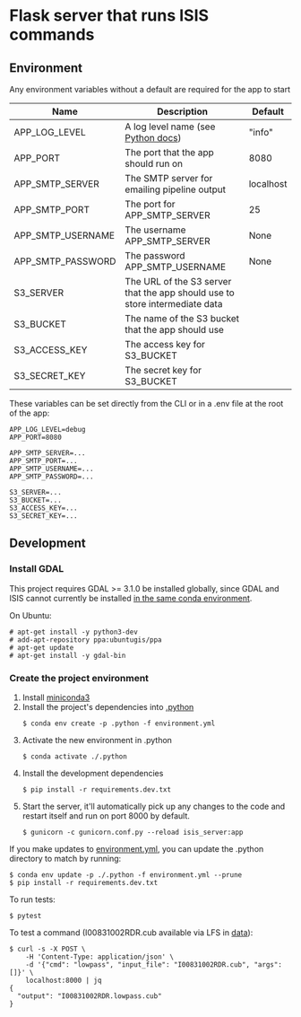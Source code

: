 # Flask server that runs ISIS commands

## Environment
Any environment variables without a default are required for the app to start

| Name | Description | Default |
| ---- | ----------- | ------- |
| APP_LOG_LEVEL | A log level name (see [Python docs](https://docs.python.org/3/library/logging.html#logging-levels)) | "info" |
| APP_PORT | The port that the app should run on | 8080 |
| APP_SMTP_SERVER | The SMTP server for emailing pipeline output | localhost |
| APP_SMTP_PORT | The port for APP_SMTP_SERVER | 25 |
| APP_SMTP_USERNAME | The username APP_SMTP_SERVER | None |
| APP_SMTP_PASSWORD | The password APP_SMTP_USERNAME | None |
| S3_SERVER | The URL of the S3 server that the app should use to store intermediate data | |
| S3_BUCKET | The name of the S3 bucket that the app should use | |
| S3_ACCESS_KEY | The access key for S3_BUCKET | |
| S3_SECRET_KEY | The secret key for S3_BUCKET | |

These variables can be set directly from the CLI or in a .env file at the root
of the app:
```dotenv
APP_LOG_LEVEL=debug
APP_PORT=8080

APP_SMTP_SERVER=...
APP_SMTP_PORT=...
APP_SMTP_USERNAME=...
APP_SMTP_PASSWORD=...

S3_SERVER=...
S3_BUCKET=...
S3_ACCESS_KEY=...
S3_SECRET_KEY=...
```


## Development

### Install GDAL
This project requires GDAL >= 3.1.0 be installed globally, since GDAL and ISIS cannot
currently be installed [in the same conda environment](https://github.com/USGS-Astrogeology/ISIS3/issues/3570).

On Ubuntu:
```console
# apt-get install -y python3-dev
# add-apt-repository ppa:ubuntugis/ppa
# apt-get update
# apt-get install -y gdal-bin
```

### Create the project environment
1. Install [miniconda3](https://docs.conda.io/en/latest/miniconda.html)
2. Install the project's dependencies into [.python](./.python)
   ```console
   $ conda env create -p .python -f environment.yml
   ```
3. Activate the new environment in .python
   ```console
   $ conda activate ./.python 
   ```
4. Install the development dependencies
    ```console
    $ pip install -r requirements.dev.txt
    ```
4. Start the server, it'll automatically pick up any changes to the code
and restart itself and run on port 8000 by default.
   ```console
   $ gunicorn -c gunicorn.conf.py --reload isis_server:app
   ```

If you make updates to [environment.yml](./environment.yml), you can update
the .python directory to match by running:
```console
$ conda env update -p ./.python -f environment.yml --prune
$ pip install -r requirements.dev.txt
```

To run tests:
```console
$ pytest
```

To test a command (I00831002RDR.cub available via LFS in [data](./data/test)):
```console
$ curl -s -X POST \
    -H 'Content-Type: application/json' \
    -d '{"cmd": "lowpass", "input_file": "I00831002RDR.cub", "args": []}' \
    localhost:8000 | jq
{
  "output": "I00831002RDR.lowpass.cub"
}
```
